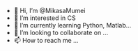 - 👋 Hi, I’m @MikasaMumei
- 👀 I’m interested in CS
- 🌱 I’m currently learning Python, Matlab...
- 💞️ I’m looking to collaborate on ...
- 📫 How to reach me ...

<!---
MikasaMumei/MikasaMumei is a ✨ special ✨ repository because its `README.md` (this file) appears on your GitHub profile.
You can click the Preview link to take a look at your changes.
--->
